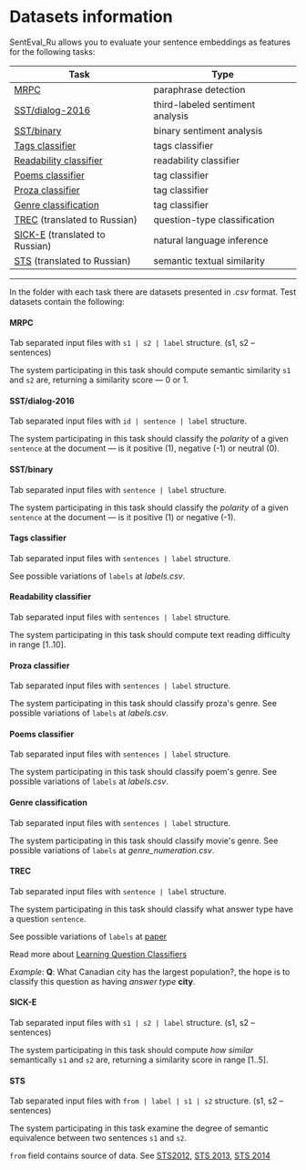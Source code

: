 # Datasets information

SentEval_Ru allows you to evaluate your sentence embeddings as features for the following tasks:

| Task     	| Type                         	|
|----------	|------------------------------	|
| [MRPC](https://github.com/Koziev/NLP_Datasets/tree/master/ParaphraseDetection/Data) | paraphrase detection | |
| [SST/dialog-2016](http://www.dialog-21.ru/evaluation/2016/sentiment/) |third-labeled sentiment analysis  	||
| [SST/binary](http://study.mokoron.com/) |binary sentiment analysis  	||
|[Tags classifier](https://tatianashavrina.github.io/taiga_site/downloads)| tags classifier ||
|[Readability classifier](https://tatianashavrina.github.io/taiga_site/downloads)| readability classifier ||
|[Poems classifier]()| tag classifier||
|[Proza classifier]()|tag classifier||
|[Genre classification]()|tag classifier||
| [TREC](http://cogcomp.cs.illinois.edu/Data/QA/QC/) (translated to Russian) | question-type classification ||
| [SICK-E](http://clic.cimec.unitn.it/composes/sick.html) (translated to Russian) | natural language inference ||
| [STS](https://www.cs.york.ac.uk/semeval-2012/task6/) (translated to Russian)| semantic textual similarity||
---
In the folder with each task there are datasets presented in *.csv* format. Test datasets contain the following:

#### MRPC
Tab separated input files with `s1 | s2 | label` structure. (s1, s2 – sentences)

The system participating in this task should compute semantic similarity `s1` and `s2` are, returning a similarity score — 0 or 1.

#### SST/dialog-2016 
Tab separated input files with `id | sentence | label` structure. 

The system participating in this task should classify the *polarity* of a given `sentence` at the document — is it positive (1), negative (-1) or neutral (0).

#### SST/binary 
Tab separated input files with `sentence | label` structure.

The system participating in this task should classify the *polarity* of a given `sentence` at the document — is it positive (1) or negative (-1).

#### Tags classifier
Tab separated input files with `sentences | label` structure.

See possible variations of `labels` at *labels.csv*.

#### Readability classifier
Tab separated input files with `sentences | label` structure.

The system participating in this task should compute text reading difficulty in range [1..10].

#### Proza classifier
Tab separated input files with `sentences | label` structure.

The system participating in this task should classify proza's genre.
See possible variations of `labels` at *labels.csv*.

#### Poems classifier
Tab separated input files with `sentences | label` structure.

The system participating in this task should classify poem's genre.
See possible variations of `labels` at *labels.csv*.

#### Genre classification
Tab separated input files with `sentences | label` structure.

The system participating in this task should classify movie's genre.
See possible variations of `labels` at *genre_numeration.csv*.

#### TREC
Tab separated input files with `sentence | label` structure.

The system participating in this task should classify what answer type have a question `sentence`.

See possible variations of `labels` at [paper](http://cogcomp.org/Data/QA/QC/definition.html)

Read more about [Learning Question Classifiers](http://aclweb.org/anthology/C02-1150)

*Example*: **Q**: What Canadian city has the largest population?, the hope is to classify this question as having
*answer type* **city**.

#### SICK-E
Tab separated input files with `s1 | s2 | label` structure. (s1, s2 – sentences)

The system participating in this task should compute *how similar* semantically `s1` and `s2` are, returning a similarity score in range [1..5].

#### STS
Tab separated input files with `from | label | s1 | s2` structure. (s1, s2 – sentences)

The system participating in this task examine the degree of semantic equivalence between two sentences `s1` and `s2`. 

`from` field contains source of data. See [STS2012](https://www.cs.york.ac.uk/semeval-2012/task6/), [STS 2013](http://ixa2.si.ehu.es/sts/), [STS 2014](http://alt.qcri.org/semeval2014/task10/)

